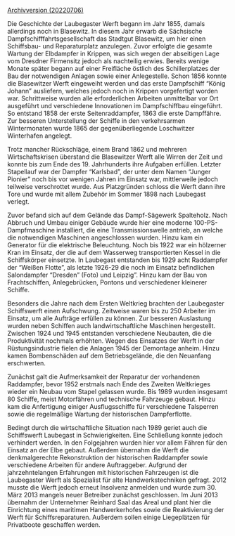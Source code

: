 [Archivversion (20220706)](https://web.archive.org/web/20220706213555/http://dresdner-stadtteile.de/Ost/Laubegast/Schiffswerft_Laubegast/schiffswerft_laubegast.html)


Die Geschichte der Laubegaster Werft begann im Jahr 1855, damals allerdings noch in Blasewitz. In diesem Jahr erwarb die Sächsische Dampfschifffahrtsgesellschaft das Stadtgut Blasewitz, um hier einen Schiffsbau- und Reparaturplatz anzulegen. Zuvor erfolgte die gesamte Wartung der Elbdampfer in Krippen, was sich wegen der abseitigen Lage vom Dresdner Firmensitz jedoch als nachteilig erwies. Bereits wenige Monate später begann auf einer Freifläche östlich des Schillerplatzes der Bau der notwendigen Anlagen sowie einer Anlegestelle. Schon 1856 konnte die Blasewitzer Werft eingeweiht werden und das erste Dampfschiff “König Johann” ausliefern, welches jedoch noch in Krippen vorgefertigt worden war. Schrittweise wurden alle erforderlichen Arbeiten unmittelbar vor Ort ausgeführt und verschiedene Innovationen im Dampfschiffbau eingeführt.  So entstand 1858 der erste Seitenraddampfer, 1863 die erste Dampffähre. Zur besseren Unterstellung der Schiffe in den verkehrsarmen Wintermonaten wurde 1865 der gegenüberliegende Loschwitzer Winterhafen angelegt.

Trotz mancher Rückschläge, einem Brand 1862 und mehreren Wirtschaftskrisen überstand die Blasewitzer Werft alle Wirren der Zeit  und konnte bis zum Ende des 19. Jahrhunderts  ihre Aufgaben erfüllen. Letzter Stapellauf war der Dampfer “Karlsbad”, der unter dem Namen “Junger Pionier” noch bis vor wenigen Jahren im Einsatz war, mittlerweile jedoch teilweise verschrottet wurde. Aus Platzgründen schloss die Werft dann ihre Tore und wurde mit allem Zubehör im Sommer 1898 nach Laubegast verlegt.

Zuvor befand sich auf dem Gelände das Dampf-Sägewerk Spalteholz. Nach Abbruch und Umbau einiger Gebäude wurde hier eine moderne 100-PS-Dampfmaschine installiert, die eine Transmissionswelle antrieb, an welche die notwendigen Maschinen angeschlossen wurden. Hinzu kam ein Generator für die elektrische Beleuchtung. Noch bis 1922 war ein hölzerner Kran im Einsatz, der die auf dem Wasserweg transportierten Kessel in die Schiffskörper einsetzte. In Laubegast entstanden bis 1929 acht Raddampfer der “Weißen Flotte”, als letzte 1926-29 die noch im Einsatz befindlichen Salondampfer “Dresden” (Foto) und Leipzig”. Hinzu kam der Bau von Frachtschiffen, Anlegebrücken, Pontons und verschiedener kleinerer Schiffe.

Besonders die Jahre nach dem Ersten Weltkrieg brachten der Laubegaster Schiffswerft einen Aufschwung. Zeitweise waren bis zu 250 Arbeiter im Einsatz, um alle Aufträge erfüllen zu können. Zur besseren Auslastung wurden neben Schiffen auch landwirtschaftliche Maschinen hergestellt. Zwischen 1924 und 1945 entstanden verschiedene Neubauten, die die Produktivität nochmals erhöhten. Wegen des Einsatzes der Werft in der Rüstungsindustrie fielen die Anlagen 1945 der Demontage anheim. Hinzu kamen Bombenschäden auf dem Betriebsgelände, die den Neuanfang erschwerten.

Zunächst galt die Aufmerksamkeit der Reparatur der vorhandenen Raddampfer, bevor 1952 erstmals nach Ende des Zweiten Weltkrieges wieder ein Neubau vom Stapel gelassen wurde. Bis 1989 wurden insgesamt 80 Schiffe, meist Motorfähren und technische Fahrzeuge gebaut. Hinzu kam die Anfertigung einiger Ausflugsschiffe für verschiedene Talsperren sowie die regelmäßige Wartung der historischen Dampferflotte.

Bedingt durch die wirtschaftliche Situation nach 1989 geriet auch die Schiffswerft Laubegast in Schwierigkeiten. Eine Schließung konnte jedoch verhindert werden. In den Folgejahren wurden hier vor allem Fähren für den Einsatz an der Elbe gebaut. Außerdem übernahm die Werft die denkmalgerechte Rekonstruktion der historischen Raddampfer sowie verschiedene Arbeiten für andere Auftraggeber. Aufgrund der jahrzehntelangen Erfahrungen mit historischen Fahrzeugen ist die Laubegaster Werft als Spezialist für alte Handwerkstechniken gefragt. 2012 musste die Werft jedoch erneut Insolvenz anmelden und wurde zum 30. März 2013 mangels neuer Betreiber zunächst geschlossen. Im Juni 2013 übernahm der Unternehmer Reinhard Saal das Areal und plant hier die Einrichtung eines maritimen Handwerkerhofes sowie die Reaktivierung der Werft für Schiffsreparaturen. Außerdem sollen einige Liegeplätzen für Privatboote geschaffen werden.
